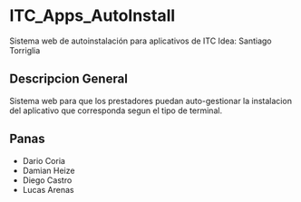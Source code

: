 # ITC_Apps_AutoInstall
Sistema web de autoinstalación para aplicativos de ITC
Idea: Santiago Torriglia
## Descripcion General
Sistema web para que los prestadores puedan auto-gestionar la instalacion del aplicativo que corresponda segun el tipo de terminal.
## Panas
* Dario Coria
* Damian Heize
* Diego Castro
* Lucas Arenas
